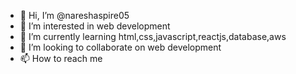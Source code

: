 - 👋 Hi, I’m @nareshaspire05
- 👀 I’m interested in web development
- 🌱 I’m currently learning html,css,javascript,reactjs,database,aws
- 💞️ I’m looking to collaborate on web development
- 📫 How to reach me 

<!---
nareshaspire05/nareshaspire05 is a ✨ special ✨ repository because its `README.md` (this file) appears on your GitHub profile.
You can click the Preview link to take a look at your changes.
--->
